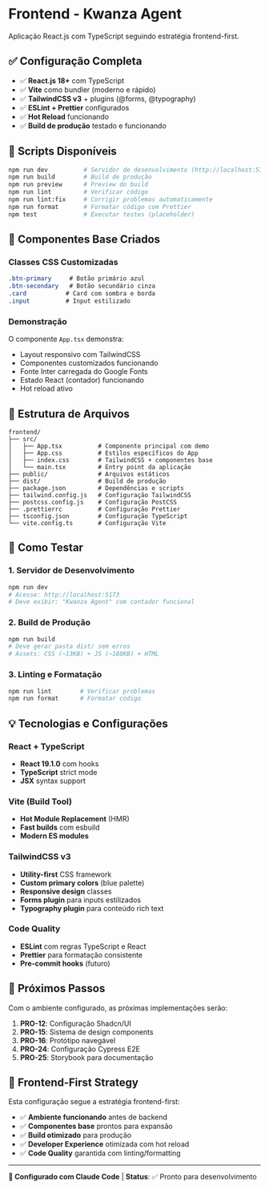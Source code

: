 # Frontend - Kwanza Agent

Aplicação React.js com TypeScript seguindo estratégia frontend-first.

## ✅ Configuração Completa

- ✅ **React.js 18+** com TypeScript
- ✅ **Vite** como bundler (moderno e rápido)
- ✅ **TailwindCSS v3** + plugins (@forms, @typography)
- ✅ **ESLint + Prettier** configurados
- ✅ **Hot Reload** funcionando
- ✅ **Build de produção** testado e funcionando

## 🚀 Scripts Disponíveis

```bash
npm run dev          # Servidor de desenvolvimento (http://localhost:5173)
npm run build        # Build de produção
npm run preview      # Preview do build
npm run lint         # Verificar código
npm run lint:fix     # Corrigir problemas automaticamente
npm run format       # Formatar código com Prettier
npm test             # Executar testes (placeholder)
```

## 🎨 Componentes Base Criados

### Classes CSS Customizadas

```css
.btn-primary     # Botão primário azul
.btn-secondary   # Botão secundário cinza
.card           # Card com sombra e borda
.input          # Input estilizado
```

### Demonstração

O componente `App.tsx` demonstra:
- Layout responsivo com TailwindCSS
- Componentes customizados funcionando
- Fonte Inter carregada do Google Fonts
- Estado React (contador) funcionando
- Hot reload ativo

## 🎯 Estrutura de Arquivos

```
frontend/
├── src/
│   ├── App.tsx          # Componente principal com demo
│   ├── App.css          # Estilos específicos do App
│   ├── index.css        # TailwindCSS + componentes base
│   └── main.tsx         # Entry point da aplicação
├── public/              # Arquivos estáticos
├── dist/                # Build de produção
├── package.json         # Dependências e scripts
├── tailwind.config.js   # Configuração TailwindCSS
├── postcss.config.js    # Configuração PostCSS
├── .prettierrc          # Configuração Prettier
├── tsconfig.json        # Configuração TypeScript
└── vite.config.ts       # Configuração Vite
```

## 🧪 Como Testar

### 1. Servidor de Desenvolvimento
```bash
npm run dev
# Acesse: http://localhost:5173
# Deve exibir: "Kwanza Agent" com contador funcional
```

### 2. Build de Produção
```bash
npm run build
# Deve gerar pasta dist/ sem erros
# Assets: CSS (~13KB) + JS (~188KB) + HTML
```

### 3. Linting e Formatação
```bash
npm run lint        # Verificar problemas
npm run format      # Formatar código
```

## 💡 Tecnologias e Configurações

### React + TypeScript
- **React 19.1.0** com hooks
- **TypeScript** strict mode
- **JSX** syntax support

### Vite (Build Tool)
- **Hot Module Replacement** (HMR)
- **Fast builds** com esbuild
- **Modern ES modules**

### TailwindCSS v3
- **Utility-first** CSS framework
- **Custom primary colors** (blue palette)
- **Responsive design** classes
- **Forms plugin** para inputs estilizados
- **Typography plugin** para conteúdo rich text

### Code Quality
- **ESLint** com regras TypeScript e React
- **Prettier** para formatação consistente
- **Pre-commit hooks** (futuro)

## 🔄 Próximos Passos

Com o ambiente configurado, as próximas implementações serão:

1. **PRO-12**: Configuração Shadcn/UI
2. **PRO-15**: Sistema de design components
3. **PRO-16**: Protótipo navegável
4. **PRO-24**: Configuração Cypress E2E
5. **PRO-25**: Storybook para documentação

## 🚀 Frontend-First Strategy

Esta configuração segue a estratégia frontend-first:
- ✅ **Ambiente funcionando** antes de backend
- ✅ **Componentes base** prontos para expansão
- ✅ **Build otimizado** para produção
- ✅ **Developer Experience** otimizada com hot reload
- ✅ **Code Quality** garantida com linting/formatting

---

**🤖 Configurado com Claude Code** | **Status**: ✅ Pronto para desenvolvimento